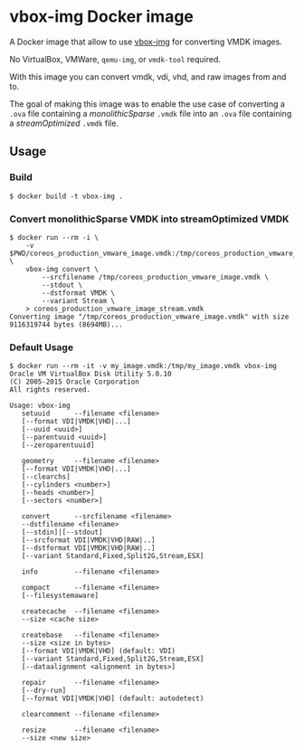 # vbox-img Docker image

A Docker image that allow to use
[vbox-img](https://www.virtualbox.org/) for converting VMDK images.

No VirtualBox, VMWare, `qemu-img`, or `vmdk-tool` required.

With this image you can convert vmdk, vdi, vhd, and raw images from and to.

The goal of making this image was to enable the use case of converting a
`.ova` file containing a _monolithicSparse_ `.vmdk` file into an `.ova` file
containing a _streamOptimized_ `.vmdk` file.


## Usage

### Build

    $ docker build -t vbox-img .

### Convert monolithicSparse VMDK into streamOptimized VMDK

    $ docker run --rm -i \
        -v $PWD/coreos_production_vmware_image.vmdk:/tmp/coreos_production_vmware_image.vmdk \
        vbox-img convert \
            --srcfilename /tmp/coreos_production_vmware_image.vmdk \
            --stdout \
            --dstformat VMDK \
            --variant Stream \
        > coreos_production_vmware_image_stream.vmdk
    Converting image "/tmp/coreos_production_vmware_image.vmdk" with size 9116319744 bytes (8694MB)...

### Default Usage

    $ docker run --rm -it -v my_image.vmdk:/tmp/my_image.vmdk vbox-img
    Oracle VM VirtualBox Disk Utility 5.0.10
    (C) 2005-2015 Oracle Corporation
    All rights reserved.

    Usage: vbox-img
       setuuid      --filename <filename>
       [--format VDI|VMDK|VHD|...]
       [--uuid <uuid>]
       [--parentuuid <uuid>]
       [--zeroparentuuid]
       
       geometry     --filename <filename>
       [--format VDI|VMDK|VHD|...]
       [--clearchs]
       [--cylinders <number>]
       [--heads <number>]
       [--sectors <number>]
       
       convert      --srcfilename <filename>
       --dstfilename <filename>
       [--stdin]|[--stdout]
       [--srcformat VDI|VMDK|VHD|RAW|..]
       [--dstformat VDI|VMDK|VHD|RAW|..]
       [--variant Standard,Fixed,Split2G,Stream,ESX]
       
       info         --filename <filename>
       
       compact      --filename <filename>
       [--filesystemaware]
       
       createcache  --filename <filename>
       --size <cache size>
       
       createbase   --filename <filename>
       --size <size in bytes>
       [--format VDI|VMDK|VHD] (default: VDI)
       [--variant Standard,Fixed,Split2G,Stream,ESX]
       [--dataalignment <alignment in bytes>]
       
       repair       --filename <filename>
       [--dry-run]
       [--format VDI|VMDK|VHD] (default: autodetect)
       
       clearcomment --filename <filename>
       
       resize       --filename <filename>
       --size <new size>

